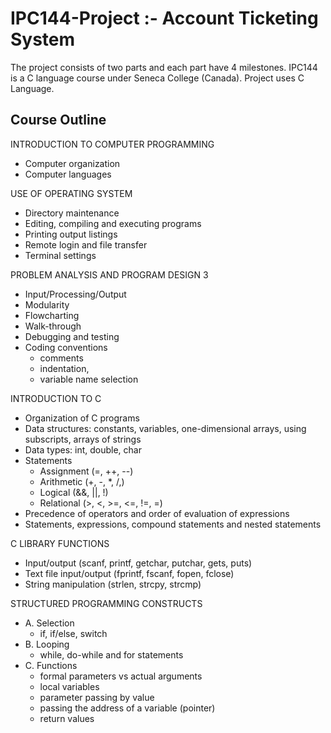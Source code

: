 # IPC144-Project :- Account Ticketing System
The project consists of two parts and each part have 4 milestones.
IPC144 is a C language course under Seneca College (Canada). 
Project uses C Language.

## Course Outline  
INTRODUCTION TO COMPUTER PROGRAMMING
- Computer organization
- Computer languages

USE OF OPERATING SYSTEM  
- Directory maintenance
- Editing, compiling and executing programs
- Printing output listings
- Remote login and file transfer
- Terminal settings

PROBLEM ANALYSIS AND PROGRAM DESIGN 3
- Input/Processing/Output
- Modularity
- Flowcharting
- Walk-through
- Debugging and testing
- Coding conventions
  - comments
  - indentation,
  - variable name selection

INTRODUCTION TO C
- Organization of C programs
- Data structures: constants, variables, one-dimensional arrays, using subscripts, arrays of strings
- Data types: int, double, char
- Statements 
  - Assignment (=, ++, --) 
  - Arithmetic (+, -, \*, /,) 
  - Logical (&&, ||, !) 
  - Relational (>, <, >=, <=, !=, =)
- Precedence of operators and order of evaluation of expressions
- Statements, expressions, compound statements and nested statements

C LIBRARY FUNCTIONS
- Input/output (scanf, printf, getchar, putchar, gets, puts)
- Text file input/output (fprintf, fscanf, fopen, fclose)
- String manipulation (strlen, strcpy, strcmp)

STRUCTURED PROGRAMMING CONSTRUCTS
- A. Selection
  - if, if/else, switch
- B. Looping
  - while, do-while and for statements
- C. Functions
  - formal parameters vs actual arguments
  - local variables
  - parameter passing by value
  - passing the address of a variable (pointer)
  - return values
